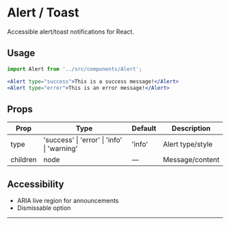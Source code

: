 # Alert / Toast

Accessible alert/toast notifications for React.

## Usage

```jsx
import Alert from '../src/components/Alert';

<Alert type="success">This is a success message!</Alert>
<Alert type="error">This is an error message!</Alert>
```

## Props

| Prop     | Type                                        | Default | Description      |
| -------- | ------------------------------------------- | ------- | ---------------- |
| type     | 'success' \| 'error' \| 'info' \| 'warning' | 'info'  | Alert type/style |
| children | node                                        | —       | Message/content  |

## Accessibility

- ARIA live region for announcements
- Dismissable option

---
